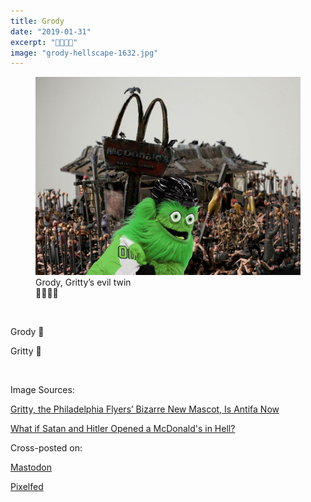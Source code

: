 ```yaml
---
title: Grody
date: "2019-01-31"
excerpt: "🥀🌹😈👯‍"
image: "grody-hellscape-1632.jpg"
---
```


<figure class="mw848">
<img src="grody-hellscape-1632.jpg"
  alt="Green Gritty in front of McDonald’s hellscape" /><br />
<figcaption>Grody, Gritty’s evil twin<br /><span style="font-style: normal">🥀🌹😈👯‍</span></figcaption>
</figure>

<br />

Grody 🥀

Gritty 🌹

<br />

Image Sources:

[Gritty, the Philadelphia Flyers’ Bizarre New Mascot, Is Antifa Now](https://www.thedailybeast.com/gritty-the-philadelphia-flyers-bizarre-new-mascot-is-antifa-now)

[What if Satan and Hitler Opened a McDonald's in Hell?](https://www.wired.com/2014/01/chapman-hellscapes/)


Cross-posted on:

[Mastodon](https://mastodon.social/@rdela/101510634565705235)

[Pixelfed](https://pixelfed.social/p/rdela/36247)
